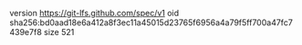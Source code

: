 version https://git-lfs.github.com/spec/v1
oid sha256:bd0aad18e6a412a8f3ec11a45015d23765f6956a4a79f5ff700a47fc7439e7f8
size 521
